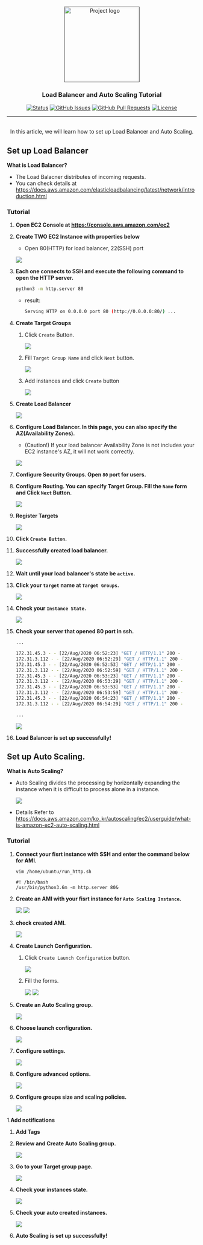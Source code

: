 
<p align="center">
  <a href="" rel="noopener">
 <img width=200px height=200px src="./static/icon.png" alt="Project logo" ></a>
 <br>

 
</p>

<h3 align="center">Load Balancer and Auto Scaling Tutorial</h3>

<div align="center">

[![Status](https://img.shields.io/badge/status-active-success.svg)]()
[![GitHub Issues](https://img.shields.io/github/issues/da-huin/load-balancer-and-auto-scaling-tutorial.svg)](https://github.com/da-huin/load-balancer-and-auto-scaling-tutorial/issues)
[![GitHub Pull Requests](https://img.shields.io/github/issues-pr/da-huin/load-balancer-and-auto-scaling-tutorial.svg)](https://github.com/da-huin/load-balancer-and-auto-scaling-tutorial/pulls)
[![License](https://img.shields.io/badge/license-MIT-blue.svg)](/LICENSE)

</div>

---

<p align="center"> 
    <br> In this article, we will learn how to set up Load Balancer and Auto Scaling.

</p>

## Set up Load Balancer

**What is Load Balancer?**

* The Load Balacner distributes of incoming requests.
* You can check details at https://docs.aws.amazon.com/elasticloadbalancing/latest/network/introduction.html

### **Tutorial**

1. **Open EC2 Console at https://console.aws.amazon.com/ec2**

1. **Create TWO EC2 Instance with properties below**
    
    * Open 80(HTTP) for load balancer, 22(SSH) port

    ![](./static/20200822_161552.png)

1. **Each one connects to SSH and execute the following command to open the HTTP server.**

    ```bash
    python3 -m http.server 80
    ```

    * result: 
    
        ```bash
        Serving HTTP on 0.0.0.0 port 80 (http://0.0.0.0:80/) ...
        ```

1. **Create Target Groups**

    1. Click `Create` Button.

        ![](./static/20200822_161908.png)

    2. Fill `Target Group Name` and click `Next` button.

        ![](./static/20200822_161956.png)

    3. Add instances and click `Create` button

        ![](./static/20200822_162039.png)

1. **Create Load Balancer**

    ![](./static/1.png)

1. **Configure Load Balancer. In this page, you can also specify the AZ(Availability Zones).**

    * (Caution!) If your load balancer Availability Zone is not includes your EC2 instance's AZ, it will not work correctly.

    ![](./static/20200822_154351.png)

1. **Configure Security Groups. Open `80` port for users.**

1. **Configure Routing. You can specify Target Group. Fill the `Name` form and Click `Next` Button.**

    ![](./static/3.png)

1. **Register Targets**

    ![](./static/20200822_162327.png)

1. **Click `Create Button`.**

1. **Successfully created load balancer.**

    ![](./static/20200822_154758.png)

1. **Wait until your load balancer's state be `active`.**

1. **Click your `target` name at `Target Groups`.**

    ![](./static/20200822_155238.png)
    
1. **Check your `Instance State`.**

    ![](./static/20200822_155421.png)

1. **Check your server that opened 80 port in ssh.**

    ```bash
    ...

    172.31.45.3 - - [22/Aug/2020 06:52:23] "GET / HTTP/1.1" 200 -
    172.31.3.112 - - [22/Aug/2020 06:52:29] "GET / HTTP/1.1" 200 -
    172.31.45.3 - - [22/Aug/2020 06:52:53] "GET / HTTP/1.1" 200 -
    172.31.3.112 - - [22/Aug/2020 06:52:59] "GET / HTTP/1.1" 200 -
    172.31.45.3 - - [22/Aug/2020 06:53:23] "GET / HTTP/1.1" 200 -
    172.31.3.112 - - [22/Aug/2020 06:53:29] "GET / HTTP/1.1" 200 -
    172.31.45.3 - - [22/Aug/2020 06:53:53] "GET / HTTP/1.1" 200 -
    172.31.3.112 - - [22/Aug/2020 06:53:59] "GET / HTTP/1.1" 200 -
    172.31.45.3 - - [22/Aug/2020 06:54:23] "GET / HTTP/1.1" 200 -
    172.31.3.112 - - [22/Aug/2020 06:54:29] "GET / HTTP/1.1" 200 -

    ...
    ```

    ![](./static/20200822_155756.png)

1. **Load Balancer is set up successfully!**

## Set up Auto Scaling.

**What is Auto Scaling?**

* Auto Scaling divides the processing by horizontally expanding the instance when it is difficult to process alone in a instance. 

    ![](./static/as-basic-diagram.png)

* Details Refer to https://docs.aws.amazon.com/ko_kr/autoscaling/ec2/userguide/what-is-amazon-ec2-auto-scaling.html

### **Tutorial**

1. **Connect your fisrt instance with SSH and enter the command below for AMI.**

    ```
    vim /home/ubuntu/run_http.sh

    #! /bin/bash
    /usr/bin/python3.6m -m http.server 80&
    ```

1. **Create an AMI with your fisrt instance for `Auto Scaling Instance`.**

    ![](./static/20200822_162943.png)
    ![](./static/20200822_163009.png)

1. **check created AMI.**

    ![](./static/20200822_163236.png)

1. **Create Launch Configuration.**

    1. Click `Create Launch Configuration` button.

        ![](./static/20200822_163513.png)

    1. Fill the forms.

        ![](./static/20200822_163753.png)
        ![](./static/20200822_163954.png)


1. **Create an Auto Scaling group.**

    ![](./static/20200822_162705.png)

1. **Choose launch configuration.**

    ![](./static/20200822_164124.png)

1. **Configure settings.**

    ![](./static/20200822_164227.png)

1. **Configure advanced options.**

    ![](./static/20200822_164327.png)

1. **Configure groups size and scaling policies.**

    ![](./static/20200822_164517.png)

1.**Add notifications**

1. **Add Tags**

1. **Review and Create Auto Scaling group.**

    ![](./static/20200822_164647.png)

1. **Go to your Target group page.**

    ![](./static/20200822_175917.png)

1. **Check your instances state.**

    ![](./static/20200822_175808.png)

1. **Check your auto created instances.**

    ![](./static/20200822_180214.png)


1. **Auto Scaling is set up successfully!**
